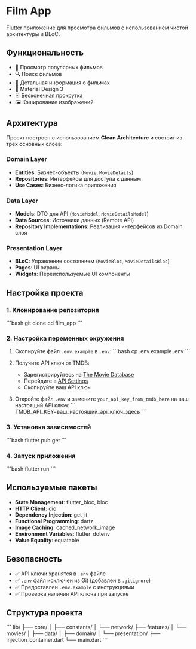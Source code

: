 # Film App

Flutter приложение для просмотра фильмов с использованием чистой архитектуры и BLoC.

## Функциональность

- 📱 Просмотр популярных фильмов
- 🔍 Поиск фильмов
- 📄 Детальная информация о фильмах
- 🎨 Material Design 3
- ♾️ Бесконечная прокрутка
- 🖼️ Кэширование изображений

## Архитектура

Проект построен с использованием **Clean Architecture** и состоит из трех основных слоев:

### Domain Layer
- **Entities**: Бизнес-объекты (`Movie`, `MovieDetails`)
- **Repositories**: Интерфейсы для доступа к данным
- **Use Cases**: Бизнес-логика приложения

### Data Layer  
- **Models**: DTO для API (`MovieModel`, `MovieDetailsModel`)
- **Data Sources**: Источники данных (Remote API)
- **Repository Implementations**: Реализация интерфейсов из Domain слоя

### Presentation Layer
- **BLoC**: Управление состоянием (`MovieBloc`, `MovieDetailsBloc`)
- **Pages**: UI экраны
- **Widgets**: Переиспользуемые UI компоненты

## Настройка проекта

### 1. Клонирование репозитория

\`\`\`bash
git clone <repository-url>
cd film_app
\`\`\`

### 2. Настройка переменных окружения

1. Скопируйте файл `.env.example` в `.env`:
\`\`\`bash
cp .env.example .env
\`\`\`

2. Получите API ключ от TMDB:
   - Зарегистрируйтесь на [The Movie Database](https://www.themoviedb.org/)
   - Перейдите в [API Settings](https://www.themoviedb.org/settings/api)
   - Скопируйте ваш API ключ

3. Откройте файл `.env` и замените `your_api_key_from_tmdb_here` на ваш настоящий API ключ:
\`\`\`
TMDB_API_KEY=ваш_настоящий_api_ключ_здесь
\`\`\`

### 3. Установка зависимостей

\`\`\`bash
flutter pub get
\`\`\`

### 4. Запуск приложения

\`\`\`bash
flutter run
\`\`\`

## Используемые пакеты

- **State Management**: flutter_bloc, bloc
- **HTTP Client**: dio  
- **Dependency Injection**: get_it
- **Functional Programming**: dartz
- **Image Caching**: cached_network_image
- **Environment Variables**: flutter_dotenv
- **Value Equality**: equatable

## Безопасность

- ✅ API ключи хранятся в `.env` файле
- ✅ `.env` файл исключен из Git (добавлен в `.gitignore`)  
- ✅ Предоставлен `.env.example` с инструкциями
- ✅ Проверка наличия API ключа при запуске

## Структура проекта

\`\`\`
lib/
├── core/
│   ├── constants/
│   └── network/
├── features/
│   └── movies/
│       ├── data/
│       ├── domain/
│       └── presentation/
├── injection_container.dart
└── main.dart
\`\`\`
